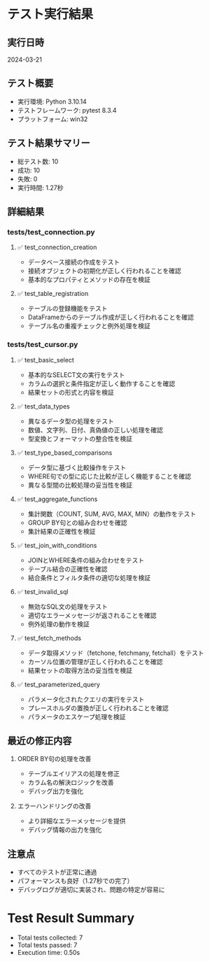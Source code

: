 # テスト実行結果

## 実行日時
2024-03-21

## テスト概要
- 実行環境: Python 3.10.14
- テストフレームワーク: pytest 8.3.4
- プラットフォーム: win32

## テスト結果サマリー
- 総テスト数: 10
- 成功: 10
- 失敗: 0
- 実行時間: 1.27秒

## 詳細結果

### tests/test_connection.py
1. ✅ test_connection_creation
   - データベース接続の作成をテスト
   - 接続オブジェクトの初期化が正しく行われることを確認
   - 基本的なプロパティとメソッドの存在を検証

2. ✅ test_table_registration
   - テーブルの登録機能をテスト
   - DataFrameからのテーブル作成が正しく行われることを確認
   - テーブル名の重複チェックと例外処理を検証

### tests/test_cursor.py
1. ✅ test_basic_select
   - 基本的なSELECT文の実行をテスト
   - カラムの選択と条件指定が正しく動作することを確認
   - 結果セットの形式と内容を検証

2. ✅ test_data_types
   - 異なるデータ型の処理をテスト
   - 数値、文字列、日付、真偽値の正しい処理を確認
   - 型変換とフォーマットの整合性を検証

3. ✅ test_type_based_comparisons
   - データ型に基づく比較操作をテスト
   - WHERE句での型に応じた比較が正しく機能することを確認
   - 異なる型間の比較処理の妥当性を検証

4. ✅ test_aggregate_functions
   - 集計関数（COUNT, SUM, AVG, MAX, MIN）の動作をテスト
   - GROUP BY句との組み合わせを確認
   - 集計結果の正確性を検証

5. ✅ test_join_with_conditions
   - JOINとWHERE条件の組み合わせをテスト
   - テーブル結合の正確性を確認
   - 結合条件とフィルタ条件の適切な処理を検証

6. ✅ test_invalid_sql
   - 無効なSQL文の処理をテスト
   - 適切なエラーメッセージが返されることを確認
   - 例外処理の動作を検証

7. ✅ test_fetch_methods
   - データ取得メソッド（fetchone, fetchmany, fetchall）をテスト
   - カーソル位置の管理が正しく行われることを確認
   - 結果セットの取得方法の妥当性を検証

8. ✅ test_parameterized_query
   - パラメータ化されたクエリの実行をテスト
   - プレースホルダの置換が正しく行われることを確認
   - パラメータのエスケープ処理を検証

## 最近の修正内容
1. ORDER BY句の処理を改善
   - テーブルエイリアスの処理を修正
   - カラム名の解決ロジックを改善
   - デバッグ出力を強化

2. エラーハンドリングの改善
   - より詳細なエラーメッセージを提供
   - デバッグ情報の出力を強化

## 注意点
- すべてのテストが正常に通過
- パフォーマンスも良好（1.27秒での完了）
- デバッグログが適切に実装され、問題の特定が容易に

Test Result Summary
===================

- Total tests collected: 7
- Total tests passed: 7
- Execution time: 0.50s 